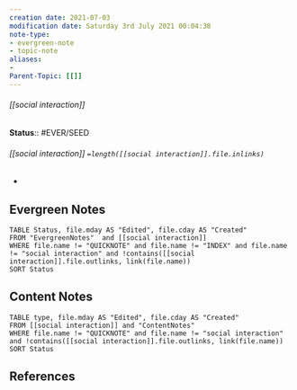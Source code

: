 ```yaml
---
creation date: 2021-07-03
modification date: Saturday 3rd July 2021 00:04:38
note-type: 
- evergreen-note
- topic-note
aliases:
- 
Parent-Topic: [[]]
---
```

 
###### [[social interaction]]




**Status**:: #EVER/SEED
###### [[social interaction]] `=length([[social interaction]].file.inlinks)` 

- 


## Evergreen Notes
```dataview
TABLE Status, file.mday AS "Edited", file.cday AS "Created"
FROM "EvergreenNotes"  and [[social interaction]]
WHERE file.name != "QUICKNOTE" and file.name != "INDEX" and file.name != "social interaction" and !contains([[social interaction]].file.outlinks, link(file.name))
SORT Status
```
## Content Notes
```dataview
TABLE type, file.mday AS "Edited", file.cday AS "Created"
FROM [[social interaction]] and "ContentNotes"
WHERE file.name != "QUICKNOTE" and file.name != "social interaction" and !contains([[social interaction]].file.outlinks, link(file.name))
SORT Status
```

## References
